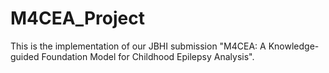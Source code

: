 # M4CEA_Project
This is the implementation of our JBHI submission "M4CEA: A Knowledge-guided Foundation Model for Childhood Epilepsy Analysis".
